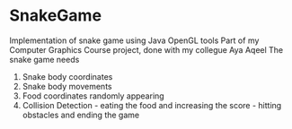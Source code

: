 # SnakeGame
Implementation of snake game using Java OpenGL tools
Part of my Computer Graphics Course project, done with my collegue Aya Aqeel
The snake game needs
  1. Snake body coordinates
  2. Snake body movements
  3. Food coordinates randomly appearing
  4. Collision Detection
    - eating the food and increasing the score
    - hitting obstacles and ending the game

    
